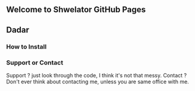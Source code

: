 ## Welcome to Shwelator GitHub Pages

## Dadar

### How to Install

### Support or Contact

Support ? just look through the code, I think it's not that messy.
Contact ? Don't ever think about contacting me, unless you are same office with me.

